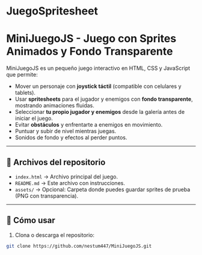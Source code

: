 # JuegoSpritesheet

# MiniJuegoJS - Juego con Sprites Animados y Fondo Transparente

MiniJuegoJS es un pequeño juego interactivo en HTML, CSS y JavaScript que permite:

- Mover un personaje con **joystick táctil** (compatible con celulares y tablets).  
- Usar **spritesheets** para el jugador y enemigos con **fondo transparente**, mostrando animaciones fluidas.  
- Seleccionar **tu propio jugador y enemigos** desde la galería antes de iniciar el juego.  
- Evitar **obstáculos** y enfrentarte a enemigos en movimiento.  
- Puntuar y subir de nivel mientras juegas.  
- Sonidos de fondo y efectos al perder puntos.

---

## 📂 Archivos del repositorio

- `index.html` → Archivo principal del juego.  
- `README.md` → Este archivo con instrucciones.  
- `assets/` → Opcional: Carpeta donde puedes guardar sprites de prueba (PNG con transparencia).  

---

## 🚀 Cómo usar

1. Clona o descarga el repositorio:

```bash
git clone https://github.com/nestum447/MiniJuegoJS.git
